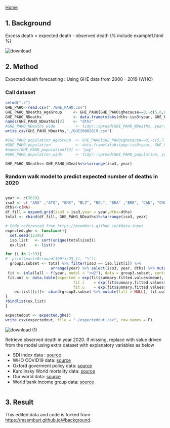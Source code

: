 [Home](https://paho-ghe.github.io/PAHO/)

## 1. Background 
Excess death = expected death - observed death 
{% include example1.html %}

![download](https://user-images.githubusercontent.com/81782228/126429763-6c879790-408d-4e57-8f7d-0f50c687c73a.png)


## 2. Method 
Expected death forecasting  : Using GHE data from 2000 - 2019 (WHO) 
### Call dataset
```r
setwd("./")
GHE_PAHO<-read.csv("./GHE_PAHO.csv")
GHE_PAHO_NDeaths_AgeGroup     <- GHE_PAHO[GHE_PAHO$ghecause==0,-c(5,6,8,9)]
GHE_PAHO_NDeaths              <- data.frame(xtabs(dths~iso3+year, GHE_PAHO_NDeaths_AgeGroup))
names(GHE_PAHO_NDeaths)[3]    <- "dths"
#GHE_PAHO_NDeaths_wide         <- tidyr::spread(GHE_PAHO_NDeaths, year, dths)
write.csv(GHE_PAHO_NDeaths,"./GHE20002019.csv")

#GHE_PAHO_population_AgeGroup  <- GHE_PAHO[GHE_PAHO$ghecause==0,-c(5,7:9)]
#GHE_PAHO_population           <- data.frame(xtabs(pop~iso3+year, GHE_PAHO_population_AgeGroup))
#names(GHE_PAHO_population)[3] <- "pop"
#GHE_PAHO_population_wide      <- tidyr::spread(GHE_PAHO_population, year, pop)

GHE_PAHO_NDeaths<-GHE_PAHO_NDeaths%>%arrange(iso3, year)
```
### Random walk model to predict expected number of deaths in 2020 
```r

year <- c(2020)
iso3 <- c( "ARG" ,"ATG", "BHS", "BLZ", "BOL", "BRA" ,"BRB", "CAN", "CHL", "COL", "CRI", "CUB", "DOM" ,"ECU" ,"GRD" ,"GTM" ,"GUY" ,"HND" ,"HTI" ,"JAM" ,"LCA" ,"MEX", "NIC", "PAN" ,"PER" ,"PRY", "SLV", "SUR", "TTO", "URY", "USA" ,"VCT", "VEN")
dths<-c(NA)
df_fill = expand.grid(iso3 = iso3,year = year,dths=dths)
total <- rbind(df_fill, GHE_PAHO_NDeaths)%>%arrange(iso3, year)

# Code referenced from https://msemburi.github.io/#data-input
expected.ghe <- function(){
  set.seed(12345)
  iso.list   <- sort(unique(total$iso3))  
  ex.list    <- list()                        

for (i in 1:33){
#  print(paste0(round(100*i/33,1), "%"))
  group3.subset <- total %>% filter(iso3 == iso.list[i]) %>% 
                    arrange(year) %>% select(iso3, year, dths) %>% mutate(lall = log(dths))
 fit <- inla(lall ~ f(year, model = "rw2"), data = group3.subset, control.predictor= list(compute=TRUE))
 fit.out <- data.table(expected = exp(fit$summary.fitted.values$mean),
                              fit.l    = exp(fit$summary.fitted.values$"0.025quant"),
                              fit.u    = exp(fit$summary.fitted.values$"0.975quant"))
    ex.list[[i]]<- cbind(group3.subset %>% mutate(lall = NULL), fit.out)
}
rbindlist(ex.list)
}

expectedout <- expected.ghe()
write.csv(expectedout, file = "./expectedout.csv", row.names = F)

```
![download (1)](https://user-images.githubusercontent.com/81782228/126556506-7c46e283-fb0e-4408-939c-95b3b14578a3.png)



Retrieve observed death in year 2020. If missing, replace with value driven from the model using extra dataset with explanatory variables as below 
  - SDI index data : [source](http://ghdx.healthdata.org/sites/default/files/record-attached-files/IHME_GBD_2019_SDI_1990_2019_Y2020M10D15.XLSX)
  - WHO COVID19 data: [source](https://covid19.who.int/WHO-COVID-19-global-data.csv)
  - Oxford goverment policy data: [source](https://www.nature.com/articles/s41562-021-01079-8)
  - Karolinsky World mortality data: [source](https://raw.github.com/akarlinsky/world_mortality/)
  - Our world data: [source](https://covid.ourworldindata.org/data/owid-covid-data.csv)
  - World bank income group data: [source](http://databank.worldbank.org/data/download/site-content/CLASS.xls)
```r


```
## 3. Result 



This edited data and code is forked from https://msemburi.github.io/#background. 
